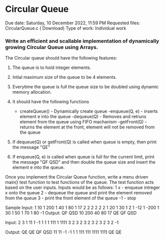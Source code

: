 # Circular Queue
 Due date: Saturday, 10 December 2022, 11:59 PM
 Requested files: CircularQueue.c ( Download)
Type of work:  Individual work
### Write an efficient and scallable implementation of dynamically growing Circular Queue using Arrays.

The Circular queue should have the following features:
1. The queue is to hold integer elements.
2. Intial maximum size of the queue to be 4 elements.
3. Everytime the queue is full the queue size to be doubled using dynamic memory allocation.
4. It should have the following functions
    - createQueue() - Dynamically create queue
    -enqueue(Q, e) - inserts element e into the queue
    -dequeue(Q) - Removes and retruns element from the queue using FIFO machanism
    -getFront(Q) - returns the element at the front, element will not be removed from the queue
    
5. If dequeue(Q) or getFront(Q) is called when queue is empty, then print the message "QE"
6. If enqueue(Q, e) is called when queue is full for the current limit, print the message "QF QSD" and then double the queue size and insert the element e into the queue.

Once you implement the Circular Queue function, write a menu driven main() test function to test functions of the queue.
The test function acts based on the user inputs. Inputs would be as follows:
1 x - enqueue intreger x onto the queue
2   - dequeue the queue and print the element removed from the queue
3   - print the front element of the queue
-1  - stop

Sample Input: 1 10 1 200 1 40 1 80 1 17 2 2 2 2 2 2 1 20 1 30 1 2 1 -12 1 -200 1 30 1 50 1 70 1 80 -1
Output: QF QSD 10 200 40 80 17 QE QF QSD


Input: 2 3 1 11 1 -1 1 1 1 111 1 1111 3 2 3 2 3 2 3 2 3 2 3 2 -1

Output: QE QE QF QSD 11 11 -1 -1 1 1 111 111 1111 1111 QE QE
